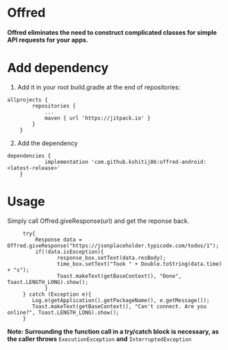 # Offred

#### Offred eliminates the need to construct complicated classes for simple API requests for your apps. 

# Add dependency

1. Add it in your root build.gradle at the end of repositories:
```
allprojects {
		repositories {
			...
			maven { url 'https://jitpack.io' }
		}
	}
```

2. Add the dependency
```
dependencies {
	        implementation 'com.github.kshitij86:offred-android:<latest-release>'
	}
```


# Usage

Simply call Offred.giveResponse(url) and get the reponse back.
```
	 try{
         Response data = Offred.giveResponse("https://jsonplaceholder.typicode.com/todos/1");
         if(!data.isException){
                response_box.setText(data.resBody);
                time_box.setText("Took " + Double.toString(data.time) + "s");
                Toast.makeText(getBaseContext(), "Done", Toast.LENGTH_LONG).show();
            }
     } catch (Exception e){
        Log.e(getApplication().getPackageName(), e.getMessage());
        Toast.makeText(getBaseContext(), "Can't connect. Are you online?", Toast.LENGTH_LONG).show();
     }
```

**Note: Surrounding the function call in a try/catch block is necessary, as the caller throws** ```ExecutionException``` **and** ```InterruptedException``` 


